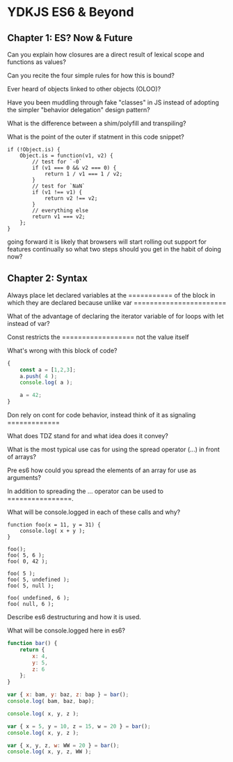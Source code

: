 # YDKJS ES6 & Beyond

## Chapter 1: ES? Now & Future

Can you explain how closures are a direct result of lexical scope and functions as values?

Can you recite the four simple rules for how this is bound?

Ever heard of objects linked to other objects (OLOO)?

Have you been muddling through fake "classes" in JS instead of adopting the simpler "behavior delegation" design pattern?

What is the difference between a shim/polyfill and transpiling?

What is the point of the outer if statment in this code snippet?
```
if (!Object.is) {
	Object.is = function(v1, v2) {
		// test for `-0`
		if (v1 === 0 && v2 === 0) {
			return 1 / v1 === 1 / v2;
		}
		// test for `NaN`
		if (v1 !== v1) {
			return v2 !== v2;
		}
		// everything else
		return v1 === v2;
	};
}
```
going forward it is likely that browsers will start rolling out support for features continually so what
two steps should you get in the habit of doing now?

## Chapter 2: Syntax

Always place let declared variables at the =========== of the block in which they are declared because unlike
var =======================

What of the advantage of declaring the iterator variable of for loops with let instead of var?

Const restricts the ================== not the value itself

What's wrong with this block of code?
``` javascript
{
	const a = [1,2,3];
	a.push( 4 );
	console.log( a );

	a = 42;
}
```
Don rely on cont for code behavior, instead think of it as signaling =============

What does TDZ stand for and what idea does it convey?

What is the most typical use cas for using the spread operator (...) in front of arrays?

Pre es6 how could you spread the elements of an array for use as arguments?

In addition to spreading the ... operator can be used to ================.

What will be console.logged in each of these calls and why?
```
function foo(x = 11, y = 31) {
	console.log( x + y );
}

foo();
foo( 5, 6 );
foo( 0, 42 );

foo( 5 );
foo( 5, undefined );
foo( 5, null );

foo( undefined, 6 );
foo( null, 6 );	
```

Describe es6 destructuring and how it is used.

What will be console.logged here in es6?
```javascript
function bar() {
	return {
		x: 4,
		y: 5,
		z: 6
	};
}

var { x: bam, y: baz, z: bap } = bar();
console.log( bam, baz, bap);

console.log( x, y, z );

var { x = 5, y = 10, z = 15, w = 20 } = bar();
console.log( x, y, z );

var { x, y, z, w: WW = 20 } = bar();
console.log( x, y, z, WW );
```



